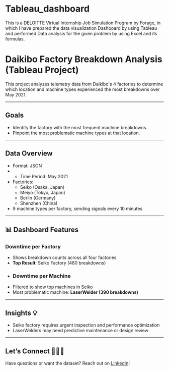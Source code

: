 # Tableau_dashboard
This is a DELOITTE Virtual Internship Job Simulation Program by Forage, in which I have prepared the data visualization Dashboard by using Tableau and performed Data analysis for the given problem by using Excel and its formulas.

# Daikibo Factory Breakdown Analysis (Tableau Project)

This project analyzes telemetry data from Daikibo's 4 factories to determine which location and machine types experienced the most breakdowns over May 2021.

---

## Goals
- Identify the factory with the most frequent machine breakdowns.
- Pinpoint the most problematic machine types at that location.

---

## Data Overview
- Format: JSON
- - Time Period: May 2021
- Factories:
  - Seiko (Osaka, Japan)
  - Meiyo (Tokyo, Japan)
  - Berlin (Germany)
  - Shenzhen (China)
- 9 machine types per factory, sending signals every 10 minutes

---

## 📊 Dashboard Features

### Downtime per Factory
- Shows breakdown counts across all four factories
- **Top Result**: Seiko Factory (480 breakdowns)
- ### Downtime per Machine
- Filtered to show top machines in Seiko
- Most problematic machine: **LaserWelder (390 breakdowns)**

---

## Insights 💡
- Seiko factory requires urgent inspection and performance optimization
- LaserWelders may need predictive maintenance or design review

---
## Let’s Connect 👋👋👋
Have questions or want the dataset? Reach out on [LinkedIn](www.linkedin.com/in/azka-faheem01)!
